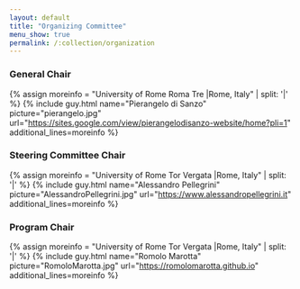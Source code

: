 ```yaml
---
layout: default
title: "Organizing Committee"
menu_show: true
permalink: /:collection/organization
---
```


### General Chair

{% assign moreinfo = "University of Rome Roma Tre |Rome, Italy" | split: '|' %}
{% include guy.html     name="Pierangelo di Sanzo"
                        picture="pierangelo.jpg"
                        url="https://sites.google.com/view/pierangelodisanzo-website/home?pli=1"
                        additional_lines=moreinfo %}

### Steering Committee Chair

{% assign moreinfo = "University of Rome Tor Vergata |Rome, Italy" | split: '|' %}
{% include guy.html     name="Alessandro Pellegrini"
                        picture="AlessandroPellegrini.jpg"
                        url="https://www.alessandropellegrini.it"
                        additional_lines=moreinfo %}

### Program Chair

{% assign moreinfo = "University of Rome Tor Vergata |Rome, Italy" | split: '|' %}
{% include guy.html     name="Romolo Marotta"
                        picture="RomoloMarotta.jpg"
                        url="https://romolomarotta.github.io"
                        additional_lines=moreinfo %}



